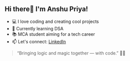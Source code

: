 ## Hi there👋 I'm Anshu Priya! 

- 💻 I love coding and creating cool projects
- 🌱 Currently learning DSA
- 📚 MCA student aiming for a tech career
- 📫 Let's connect: [LinkedIn](www.linkedin.com/in/anshu-priya-345a1b324)

> “Bringing logic and magic together — with code.” 🧠✨



<!--
**Anshu-priya-23/Anshu-priya-23** is a ✨ _special_ ✨ repository because its `README.md` (this file) appears on your GitHub profile.

Here are some ideas to get you started:

- 🔭 I’m currently working on ...
- 🌱 I’m currently learning ...
- 👯 I’m looking to collaborate on ...
- 🤔 I’m looking for help with ...
- 💬 Ask me about ...
- 📫 How to reach me: ...
- 😄 Pronouns: ...
- ⚡ Fun fact: ...
-->
